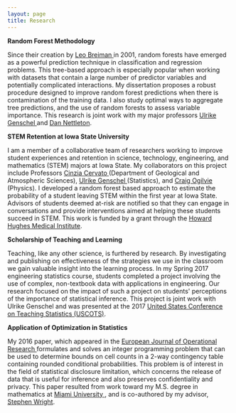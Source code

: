 ```yaml
---
layout: page
title: Research
---
```


**Random Forest Methodology**

Since their creation by <a href="https://www.stat.berkeley.edu/~breiman/RandomForests/cc_home.htm"> Leo Breiman </a> in 2001, random forests have emerged as a powerful prediction technique in classification and regression problems. This tree-based approach is especially popular when working with datasets that contain a large number of predictor variables and potentially complicated interactions. My dissertation proposes a robust procedure designed to improve random forest predictions when there is contamination of the training data. I also study optimal ways to aggregate tree predictions, and the use of random forests to assess variable importance. This research is joint work with my major professors <a href="http://stat.iastate.edu/people/ulrike-genschel"> Ulrike Genschel </a> and <a href="http://stat.iastate.edu/people/dan-nettleton"> Dan Nettleton</a>.

**STEM Retention at Iowa State University**

I am a member of a collaborative team of researchers working to improve student experiences and retention in science, technology, engineering, and mathematics (STEM) majors at Iowa State. My collaborators on this project include Professors <a href="https://ge-at.iastate.edu/directory/cinzia-cervato/"> Cinzia Cervato </a> (Department of Geological and Atmospheric Sciences), <a href="http://stat.iastate.edu/people/ulrike-genschel"> Ulrike Genschel </a> (Statistics), and <a href="http://www.physastro.iastate.edu/directory/cogilvie"> Craig Ogilvie </a> (Physics). I  developed a random forest based approach to estimate the probability of a student leaving STEM within the first year at Iowa State. Advisors of students deemed at-risk are notified so that they can engage in conversations and provide interventions aimed at helping these students succeed in STEM. This work is funded by a grant through the <a href="http://www.hhmi.org/"> Howard Hughes Medical Institute</a>.

**Scholarship of Teaching and Learning**

Teaching, like any other science, is furthered by research. By investigating and publishing on effectiveness of the strategies we use in the classroom we gain valuable insight into the learning process. In my Spring 2017 engineering statistics course, students completed a project involving the use of complex, non-textbook data with applications in engineering. Our research focused on the impact of such a project on students' perceptions of the importance of statistical inference. This project is joint work with Ulrike Genschel and was presented at the 2017 <a href="https://www.causeweb.org/cause/uscots/uscots17"> United States Conference on Teaching Statistics (USCOTS)</a>.

**Application of Optimization in Statistics**

My 2016 paper, which appeared  in the <a href="https://www.journals.elsevier.com/european-journal-of-operational-research/"> European Journal of Operational Research </a> formulates and solves an integer programming problem that can be used to determine bounds on cell counts in a 2-way contingency table containing rounded conditional probabilities. This problem is of interest in the field of statistical disclosure limitation, which concerns the release of data that is useful for inference and also preserves confidentiality and privacy. This paper resulted from work toward my M.S. degree in mathematics at <a href="https://www.miamioh.edu/"> Miami University </a>, and is co-authored by my advisor, <a href="http://www.users.miamioh.edu/wrightse/"> Stephen Wright</a>. 
